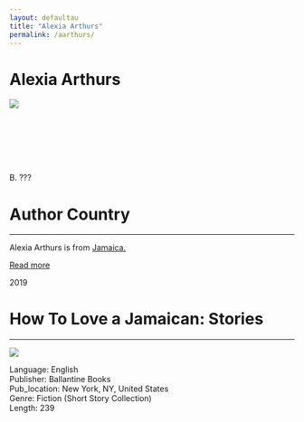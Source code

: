 ```yaml
---
layout: defaultau
title: "Alexia Arthurs"
permalink: /aarthurs/
---
```

<!-- partial:index.partial.html -->
<div class="content">
    <h1>Alexia Arthurs</h1>
    <div class="quote">
        <div><img src="https://www.greenlightbookstore.com/sites/greenlightbookstore.com/files/adaptivetheme/Arthurs%2C%20Alexia%20crop.jpg" class="logo"></div>
    </div>
    <div class="timeline">
        <div style="padding-bottom:100px;"></div>
        <div class="block">
            <div class="date right"><p class="right"> B. ??? </p></div>
            <div class="dot"></div>
            <div class="left first">
            <div class="author_country">
                <h1>Author Country</h1><hr>
          <div class="aclocation">  <p>Alexia Arthurs is from <a href="http://localhost:4000/4">Jamaica.</a></p></div>
              <div class="acreadmore">  <a href="https://en.wikipedia.org/wiki/Alexia_Arthurs" target="_blank">Read more</a></div>
            </div>
            </div>
        </div>
        <div class="block">
            <div class="date left"><p class="left">2019</p></div>
            <div class="dot"></div>
            <div class="right">
                <h1>How To Love a Jamaican: Stories</h1><hr>
                <p><img src="https://m.media-amazon.com/images/I/61s1oqcESuL.jpg"></p>
                <p>
                Language: English <br/>
                Publisher: Ballantine Books	 <br/>
                Pub_location: New York, NY, United States <br/>
                Genre: Fiction (Short Story Collection) <br/>
                Length: 239 <br/>                </p>
            </div>
        </div>
        </div>
<!-- partial -->
  <script src='https://cdnjs.cloudflare.com/ajax/libs/jquery/3.1.1/jquery.min.js'></script><script  src="assets/js/authorscript.js"></script>
